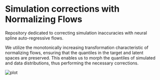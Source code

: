 # Simulation corrections with Normalizing Flows

Repository dedicated to correcting simulation inaccuracies with neural spline auto-regressive flows.

We utilize the monotonically increasing transformation characteristic of normalizing flows, ensuring that the quantiles in the target and latent spaces are preserved. This enables us to morph the quantiles of simulated and data distributions, thus performing the necessary corrections.

![plot](./plots/results/hoe.png)

